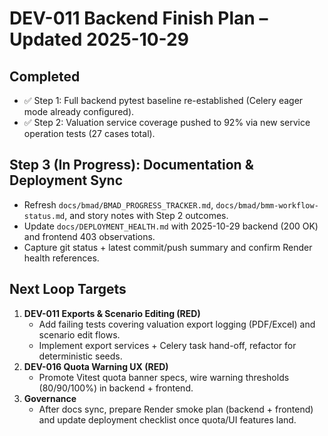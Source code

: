 # DEV-011 Backend Finish Plan – Updated 2025-10-29

## Completed
- ✅ Step 1: Full backend pytest baseline re-established (Celery eager mode already configured).
- ✅ Step 2: Valuation service coverage pushed to 92% via new service operation tests (27 cases total).

## Step 3 (In Progress): Documentation & Deployment Sync
- Refresh `docs/bmad/BMAD_PROGRESS_TRACKER.md`, `docs/bmad/bmm-workflow-status.md`, and story notes with Step 2 outcomes.
- Update `docs/DEPLOYMENT_HEALTH.md` with 2025-10-29 backend (200 OK) and frontend 403 observations.
- Capture git status + latest commit/push summary and confirm Render health references.

## Next Loop Targets
1. **DEV-011 Exports & Scenario Editing (RED)**
   - Add failing tests covering valuation export logging (PDF/Excel) and scenario edit flows.
   - Implement export services + Celery task hand-off, refactor for deterministic seeds.
2. **DEV-016 Quota Warning UX (RED)**
   - Promote Vitest quota banner specs, wire warning thresholds (80/90/100%) in backend + frontend.
3. **Governance**
   - After docs sync, prepare Render smoke plan (backend + frontend) and update deployment checklist once quota/UI features land.
